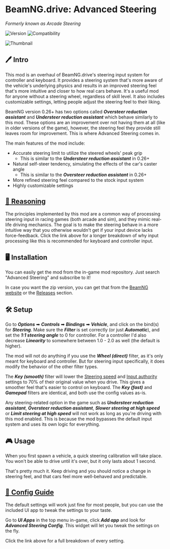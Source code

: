 # BeamNG.drive: Advanced Steering
*Formerly known as Arcade Steering*

![Version](https://img.shields.io/badge/Version-2.6-blue.svg) ![Compatibility](https://img.shields.io/badge/Game_compatibility-28.1.0-green.svg)

![Thumbnail](https://i.imgur.com/yeQaquE.png)

## 🖊️ Intro

This mod is an overhaul of BeamNG.drive's steering input system for controller and keyboard. It provides a steering system that's more aware of the vehicle's underlying physics and results in an improved steering feel that's more intuitive and closer to how real cars behave. It's a useful mod for anyone without a steering wheel, regardless of skill level. It also includes customizable settings, letting people adjust the steering feel to their liking.

BeamNG version 0.26+ has two options called ***Oversteer reduction assistant*** and ***Understeer reduction assistant*** which behave similarly to this mod. These options are an improvement over not having them at all (like in older versions of the game), however, the steering feel they provide still leaves room for improvement. This is where Advanced Steering comes in.

The main features of the mod include:

 - Accurate steering limit to utilize the steered wheels' peak grip
   - This is similar to the ***Understeer reduction assistant*** in 0.26+
 - Natural self-steer tendency, simulating the effects of the car's caster angle
   - This is similar to the ***Oversteer reduction assistant*** in 0.26+
 - More refined steering feel compared to the stock input system
 - Highly customizable settings

## [📖 Reasoning](Explanation.md)

The principles implemented by this mod are a common way of processing steering input in racing games (both arcade and sim), and they mimic real-life driving mechanics. The goal is to make the steering behave in a more intuitive way that you otherwise wouldn't get if your input device lacks force-feedback. Click the link above for a longer breakdown of why input processing like this is recommended for keyboard and controller input.

## 🖥️ Installation

You can easily get the mod from the in-game mod repository. Just search "Advanced Steering" and subscribe to it!

In case you want the zip version, you can get that from the [BeamNG website](https://www.beamng.com/resources/advanced-steering.24284/) or the [Releases](https://github.com/adam10603/BeamNG-Advanced-Steering/releases) section.

## 🛠 Setup

Go to ***Options*** ➡ ***Controls*** ➡ ***Bindings*** ➡ ***Vehicle***, and click on the bind(s) for ***Steering***. Make sure the ***Filter*** is set correctly (or just ***Automatic***), and set the ***1:1 steering angle*** to 0 for controller. For a controller I'd also decrease ***Linearity*** to somewhere between 1.0 - 2.0 as well (the default is higher).

The mod will not do anything if you use the ***Wheel (direct)*** filter, as it's only meant for keyboard and controller. But for steering input specifically, it does modify the behavior of the other filter types.

The ***Key (smooth)*** filter will lower the [Steering speed](ConfigGuide.md#steering-speed) and [Input authority](ConfigGuide.md#input-authority) settings to 70% of their original value when you drive. This gives a smoother feel that's easier to control on keyboard. The ***Key (fast)*** and ***Gamepad*** filters are identical, and both use the config values as-is.

Any steering-related option in the game such as ***Understeer reduction assistant***, ***Oversteer reduction assistant***, ***Slower steering at high speed*** or ***Limit steering at high speed*** will not work as long as you're driving with this mod enabled. This is because the mod bypasses the default input system and uses its own logic for everything.

## 🎮 Usage

When you first spawn a vehicle, a quick steering calibration will take place. You won't be able to drive until it's over, but it only lasts about 1 second.

That's pretty much it. Keep driving and you should notice a change in steering feel, and that cars feel more well-behaved and predictable.

## [📝 Config Guide](ConfigGuide.md)

The default settings will work just fine for most people, but you can use the included UI app to tweak the settings to your taste.

Go to ***UI Apps*** in the top menu in-game, click ***Add app*** and look for ***Advanced Steering Config***. This widget will let you tweak the settings on the fly.

Click the link above for a full breakdown of every setting.